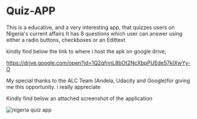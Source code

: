 # Quiz-APP
This is a educative, and a very interesting app, that quizzes users on Nigeria's current affairs
It has 8 questions which user can answer using either a radio buttons, checkboxes or an Edittext

kindly find below the link to where i host the apk on google drive;

https://drive.google.com/open?id=1Q2qfnnL8bOt2NcXbpPUEde57kIXwYy-O

My special thanks to the ALC Team (Andela, Udacity and Google)for giving me this opportunity. i really appreciate


Kindly find below an attached screenshot of the application


![nigeria quiz app](https://user-images.githubusercontent.com/38193029/42134166-1e214978-7d2e-11e8-9b36-3864ad3e5434.jpg)
